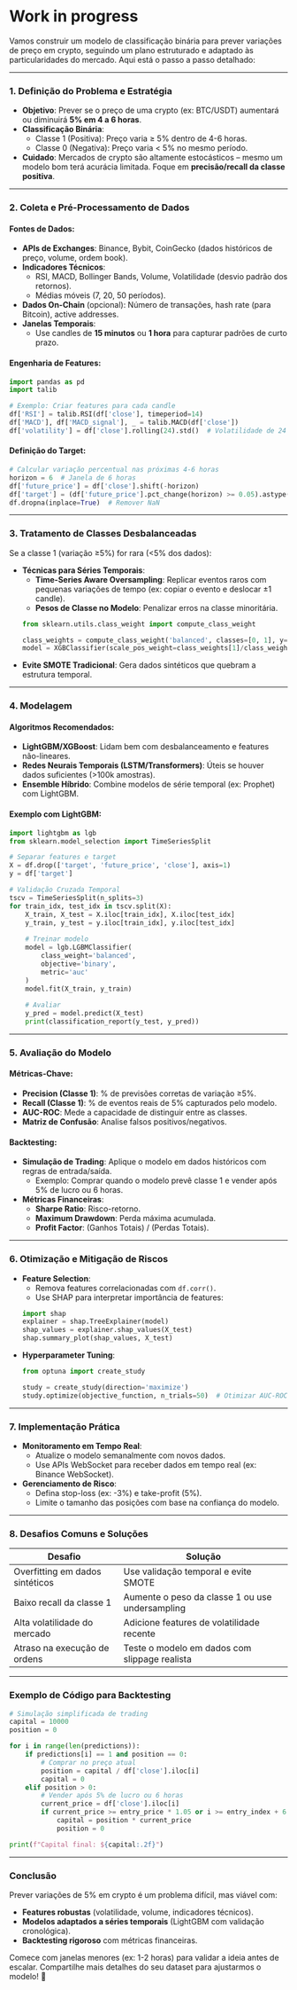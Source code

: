 # Work in progress

Vamos construir um modelo de classificação binária para prever variações de preço em crypto, seguindo um plano estruturado e adaptado às particularidades do mercado. Aqui está o passo a passo detalhado:

---

### **1. Definição do Problema e Estratégia**
- **Objetivo**: Prever se o preço de uma crypto (ex: BTC/USDT) aumentará ou diminuirá **5% em 4 a 6 horas**.
- **Classificação Binária**:
  - Classe 1 (Positiva): Preço varia ≥ 5% dentro de 4-6 horas.
  - Classe 0 (Negativa): Preço varia < 5% no mesmo período.
- **Cuidado**: Mercados de crypto são altamente estocásticos – mesmo um modelo bom terá acurácia limitada. Foque em **precisão/recall da classe positiva**.

---

### **2. Coleta e Pré-Processamento de Dados**
#### **Fontes de Dados**:
- **APIs de Exchanges**: Binance, Bybit, CoinGecko (dados históricos de preço, volume, ordem book).
- **Indicadores Técnicos**:
  - RSI, MACD, Bollinger Bands, Volume, Volatilidade (desvio padrão dos retornos).
  - Médias móveis (7, 20, 50 períodos).
- **Dados On-Chain** (opcional): Número de transações, hash rate (para Bitcoin), active addresses.
- **Janelas Temporais**:
  - Use candles de **15 minutos** ou **1 hora** para capturar padrões de curto prazo.

#### **Engenharia de Features**:
```python
import pandas as pd
import talib

# Exemplo: Criar features para cada candle
df['RSI'] = talib.RSI(df['close'], timeperiod=14)
df['MACD'], df['MACD_signal'], _ = talib.MACD(df['close'])
df['volatility'] = df['close'].rolling(24).std()  # Volatilidade de 24 períodos
```

#### **Definição do Target**:
```python
# Calcular variação percentual nas próximas 4-6 horas
horizon = 6  # Janela de 6 horas
df['future_price'] = df['close'].shift(-horizon)
df['target'] = (df['future_price'].pct_change(horizon) >= 0.05).astype(int)  # 5% de alta
df.dropna(inplace=True)  # Remover NaN
```

---

### **3. Tratamento de Classes Desbalanceadas**
Se a classe 1 (variação ≥5%) for rara (<5% dos dados):
- **Técnicas para Séries Temporais**:
  - **Time-Series Aware Oversampling**: Replicar eventos raros com pequenas variações de tempo (ex: copiar o evento e deslocar ±1 candle).
  - **Pesos de Classe no Modelo**: Penalizar erros na classe minoritária.
  ```python
  from sklearn.utils.class_weight import compute_class_weight

  class_weights = compute_class_weight('balanced', classes=[0, 1], y=df['target'])
  model = XGBClassifier(scale_pos_weight=class_weights[1]/class_weights[0])
  ```
- **Evite SMOTE Tradicional**: Gera dados sintéticos que quebram a estrutura temporal.

---

### **4. Modelagem**
#### **Algoritmos Recomendados**:
- **LightGBM/XGBoost**: Lidam bem com desbalanceamento e features não-lineares.
- **Redes Neurais Temporais (LSTM/Transformers)**: Úteis se houver dados suficientes (>100k amostras).
- **Ensemble Híbrido**: Combine modelos de série temporal (ex: Prophet) com LightGBM.

#### **Exemplo com LightGBM**:
```python
import lightgbm as lgb
from sklearn.model_selection import TimeSeriesSplit

# Separar features e target
X = df.drop(['target', 'future_price', 'close'], axis=1)
y = df['target']

# Validação Cruzada Temporal
tscv = TimeSeriesSplit(n_splits=3)
for train_idx, test_idx in tscv.split(X):
    X_train, X_test = X.iloc[train_idx], X.iloc[test_idx]
    y_train, y_test = y.iloc[train_idx], y.iloc[test_idx]
    
    # Treinar modelo
    model = lgb.LGBMClassifier(
        class_weight='balanced',
        objective='binary',
        metric='auc'
    )
    model.fit(X_train, y_train)
    
    # Avaliar
    y_pred = model.predict(X_test)
    print(classification_report(y_test, y_pred))
```

---

### **5. Avaliação do Modelo**
#### **Métricas-Chave**:
- **Precision (Classe 1)**: % de previsões corretas de variação ≥5%.
- **Recall (Classe 1)**: % de eventos reais de 5% capturados pelo modelo.
- **AUC-ROC**: Mede a capacidade de distinguir entre as classes.
- **Matriz de Confusão**: Analise falsos positivos/negativos.

#### **Backtesting**:
- **Simulação de Trading**: Aplique o modelo em dados históricos com regras de entrada/saída.
  - Exemplo: Comprar quando o modelo prevê classe 1 e vender após 5% de lucro ou 6 horas.
- **Métricas Financeiras**:
  - **Sharpe Ratio**: Risco-retorno.
  - **Maximum Drawdown**: Perda máxima acumulada.
  - **Profit Factor**: (Ganhos Totais) / (Perdas Totais).

---

### **6. Otimização e Mitigação de Riscos**
- **Feature Selection**:
  - Remova features correlacionadas com `df.corr()`.
  - Use SHAP para interpretar importância de features:
  ```python
  import shap
  explainer = shap.TreeExplainer(model)
  shap_values = explainer.shap_values(X_test)
  shap.summary_plot(shap_values, X_test)
  ```
- **Hyperparameter Tuning**:
  ```python
  from optuna import create_study

  study = create_study(direction='maximize')
  study.optimize(objective_function, n_trials=50)  # Otimizar AUC-ROC
  ```

---

### **7. Implementação Prática**
- **Monitoramento em Tempo Real**:
  - Atualize o modelo semanalmente com novos dados.
  - Use APIs WebSocket para receber dados em tempo real (ex: Binance WebSocket).
- **Gerenciamento de Risco**:
  - Defina stop-loss (ex: -3%) e take-profit (5%).
  - Limite o tamanho das posições com base na confiança do modelo.

---

### **8. Desafios Comuns e Soluções**
| **Desafio**                     | **Solução**                                      |
|---------------------------------|--------------------------------------------------|
| Overfitting em dados sintéticos | Use validação temporal e evite SMOTE             |
| Baixo recall da classe 1        | Aumente o peso da classe 1 ou use undersampling  |
| Alta volatilidade do mercado    | Adicione features de volatilidade recente        |
| Atraso na execução de ordens    | Teste o modelo em dados com slippage realista    |

---

### **Exemplo de Código para Backtesting**
```python
# Simulação simplificada de trading
capital = 10000
position = 0

for i in range(len(predictions)):
    if predictions[i] == 1 and position == 0:
        # Comprar no preço atual
        position = capital / df['close'].iloc[i]
        capital = 0
    elif position > 0:
        # Vender após 5% de lucro ou 6 horas
        current_price = df['close'].iloc[i]
        if current_price >= entry_price * 1.05 or i >= entry_index + 6:
            capital = position * current_price
            position = 0

print(f"Capital final: ${capital:.2f}")
```

---

### **Conclusão**
Prever variações de 5% em crypto é um problema difícil, mas viável com:
- **Features robustas** (volatilidade, volume, indicadores técnicos).
- **Modelos adaptados a séries temporais** (LightGBM com validação cronológica).
- **Backtesting rigoroso** com métricas financeiras.

Comece com janelas menores (ex: 1-2 horas) para validar a ideia antes de escalar. Compartilhe mais detalhes do seu dataset para ajustarmos o modelo! 🚀
